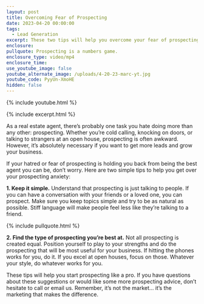 ```yaml
---
layout: post
title: Overcoming Fear of Prospecting
date: 2023-04-20 00:00:00
tags:
  - Lead Generation
excerpt: These two tips will help you overcome your fear of prospecting.
enclosure:
pullquote: Prospecting is a numbers game.
enclosure_type: video/mp4
enclosure_time:
use_youtube_image: false
youtube_alternate_image: /uploads/4-20-23-marc-yt.jpg
youtube_code: PyyUn-XmoHE
hidden: false
---
```

{% include youtube.html %}

{% include excerpt.html %}

As a real estate agent, there’s probably one task you hate doing more than any other: prospecting. Whether you’re cold calling, knocking on doors, or talking to strangers at an open house, prospecting is often awkward. However, it’s absolutely necessary if you want to get more leads and grow your business.&nbsp;

If your hatred or fear of prospecting is holding you back from being the best agent you can be, don’t worry. Here are two simple tips to help you get over your prospecting anxiety:

**1\. Keep it simple.** Understand that prospecting is just talking to people. If you can have a conversation with your friends or a loved one, you can prospect. Make sure you keep topics simple and try to be as natural as possible. Stiff language will make people feel less like they’re talking to a friend.

{% include pullquote.html %}

**2\. Find the type of prospecting you’re best at.** Not all prospecting is created equal. Position yourself to play to your strengths and do the prospecting that will be most useful for your business. If hitting the phones works for you, do it. If you excel at open houses, focus on those. Whatever your style, do whatever works for you.&nbsp;

These tips will help you start prospecting like a pro. If you have questions about these suggestions or would like some more prospecting advice, don’t hesitate to call or email us. Remember, it’s not the market… it’s the marketing that makes the difference.